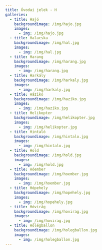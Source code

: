 ```yaml
---
title: Óvodai jelek - H
galleries:
  - title: Hajó
    backgroundimage: /img/hajo.jpg
    images: 
      - img: /img/hajo.jpg
  - title: Halacska
    backgroundimage: /img/hal.jpg
    images: 
      - img: /img/hal.jpg
  - title: Harang
    backgroundimage: /img/harang.jpg
    images: 
      - img: /img/harang.jpg
  - title: Harkály
    backgroundimage: /img/harkaly.jpg
    images: 
      - img: /img/harkaly.jpg
  - title: Házikó
    backgroundimage: /img/haziko.jpg
    images: 
      - img: /img/haziko.jpg
  - title: Helikopter
    backgroundimage: /img/helikopter.jpg
    images: 
      - img: /img/helikopter.jpg
  - title: Hintaló
    backgroundimage: /img/hintalo.jpg
    images: 
      - img: /img/hintalo.jpg
  - title: Hold
    backgroundimage: /img/hold.jpg
    images: 
      - img: /img/hold.jpg
  - title: Hóember
    backgroundimage: /img/hoember.jpg
    images: 
      - img: /img/hoember.jpg
  - title: Hópehely
    backgroundimage: /img/hopehely.jpg
    images: 
      - img: /img/hopehely.jpg
  - title: Hóvirág
    backgroundimage: /img/hovirag.jpg
    images: 
      - img: /img/hovirag.jpg
  - title: Hőlégballon
    backgroundimage: /img/holegballon.jpg
    images: 
      - img: /img/holegballon.jpg
---
```


  